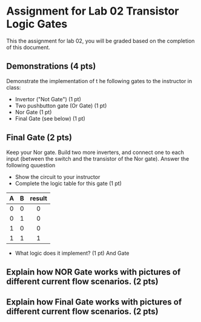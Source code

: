 # Assignment for Lab 02 Transistor Logic Gates

This the assignment for lab 02, you will be graded based on the completion of this document.

## Demonstrations (4 pts)

Demonstrate the implementation of t he following gates to the instructor in class:
- Invertor ("Not Gate") (1 pt)
- Two pushbutton gate (Or Gate) (1 pt)
- Nor Gate (1 pt)
- Final Gate (see below) (1 pt)

## Final Gate (2 pts)

Keep your Nor gate. Build two more inverters, and connect one to each input (between the switch and 
the transistor of the Nor gate). Answer the following quuestion

- Show the circuit to your instructor
- Complete the logic table for this gate (1 pt)

 A | B | result
:-:|:-:|:-----:
 0 | 0 | 0
 0 | 1 | 0
 1 | 0 | 0
 1 | 1 | 1

- What logic does it implement? (1 pt)
And Gate

## Explain how NOR Gate works with pictures of different current flow scenarios. (2 pts)

## Explain how Final Gate works with pictures of different current flow scenarios. (2 pts)
